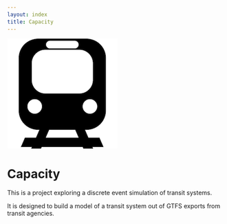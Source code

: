 ```yaml
---
layout: index
title: Capacity
---
```


![](https://github.com/mesflores/capacity/raw/master/components/logo/logo-256.png)

# Capacity

This is a project exploring a discrete event simulation of transit systems.

It is designed to build a model of a transit system out of GTFS exports from
transit agencies.
